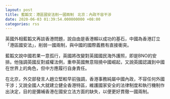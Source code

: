 ```yaml
---
layout: post
title: 藍韜文：港區國安法削一國兩制　北京：內政不容干涉
date: 2020-06-03 01:39:54.000000000 +08:00
categories: rss
---
```


英國外相藍韜文再談香港問題，說自由是香港賴以成功的基石，中國為香港訂立「港區國安法」，削弱一國兩制，與中國的國際義務有直接衝突。

藍韜文說中國若果一意孤行，英國將改變對英國國民海外護照，即是BNO的安排。他強調英國反對威權法例，重申英國無意阻撓中國崛起，又說英國認識到中國在世界上的角色，但中方應履行自身責任。

在北京，外交部發言人趙立堅較早前強調，香港事務純屬中國內政，不容任何外國干涉；又說全國人大就建立健全香港特區，維護國家安全的法律制度和執行機制作出決定，目的是彌補香港在國安立法方面的缺失，以便更好貫徹一國兩制。
